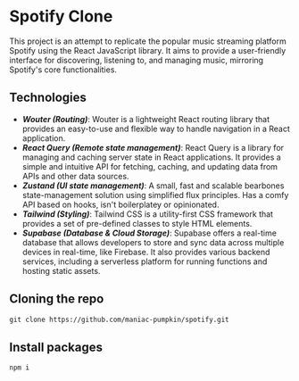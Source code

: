 # Spotify Clone

This project is an attempt to replicate the popular music streaming platform Spotify using the React JavaScript library. It aims to provide a user-friendly interface for discovering, listening to, and managing music, mirroring Spotify's core functionalities.

## Technologies

- **_Wouter (Routing)_**: Wouter is a lightweight React routing library that provides an easy-to-use and flexible way to handle navigation in a React application.
- **_React Query (Remote state management)_**: React Query is a library for managing and caching server state in React applications. It provides a simple and intuitive API for fetching, caching, and updating data from APIs and other data sources.
- **_Zustand (UI state management)_**: A small, fast and scalable bearbones state-management solution using simplified flux principles. Has a comfy API based on hooks, isn't boilerplatey or opinionated.
- **_Tailwind (Styling)_**: Tailwind CSS is a utility-first CSS framework that provides a set of pre-defined classes to style HTML elements.
- **_Supabase (Database & Cloud Storage)_**: Supabase offers a real-time database that allows developers to store and sync data across multiple devices in real-time, like Firebase. It also provides various backend services, including a serverless platform for running functions and hosting static assets.

## Cloning the repo

```txt
git clone https://github.com/maniac-pumpkin/spotify.git
```

## Install packages

```txt
npm i
```
